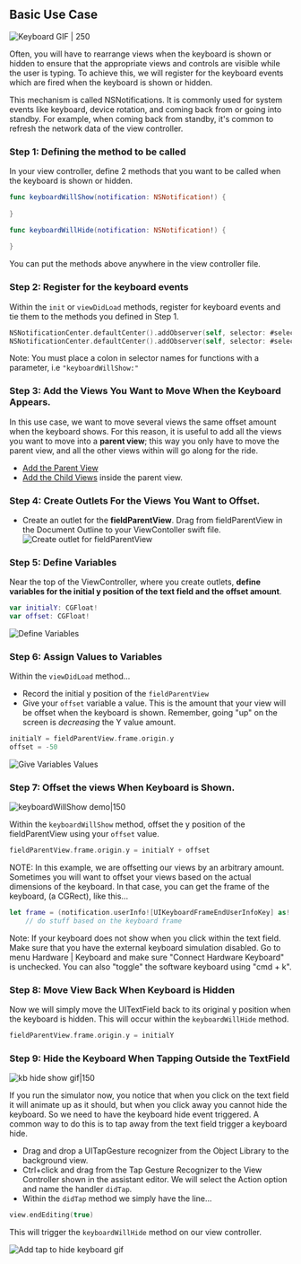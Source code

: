 
## Basic Use Case
![Keyboard GIF | 250](http://i.imgur.com/bQsqmhT.gif)

Often, you will have to rearrange views when the keyboard is shown or hidden to ensure that the appropriate views and controls are visible while the user is typing. To achieve this, we will register for the keyboard events which are fired when the keyboard is shown or hidden.

This mechanism is called NSNotifications. It is commonly used for system events like keyboard, device rotation, and coming back from or going into standby. For example, when coming back from standby, it's common to refresh the network data of the view controller.

### Step 1: Defining the method to be called

In your view controller, define 2 methods that you want to be called when the keyboard is shown or hidden.

```swift
func keyboardWillShow(notification: NSNotification!) {
        
}

func keyboardWillHide(notification: NSNotification!) {
        
}
```

You can put the methods above anywhere in the view controller file.

### Step 2: Register for the keyboard events

Within the `init` or `viewDidLoad` methods, register for keyboard events and tie them to the methods you defined in Step 1.  

```swift
NSNotificationCenter.defaultCenter().addObserver(self, selector: #selector(keyboardWillShow(_:)), name:UIKeyboardWillShowNotification, object: nil)
NSNotificationCenter.defaultCenter().addObserver(self, selector: #selector(keyboardWillHide(_:)), name:UIKeyboardWillHideNotification, object: nil)
```

Note: You must place a colon in selector names for functions with a parameter, i.e ``"keyboardWillShow:"``

### Step 3: Add the Views You Want to Move When the Keyboard Appears.

In this use case, we want to move several views the same offset amount when the keyboard shows. For this reason, it is useful to add all the views you want to move into a **parent view**; this way you only have to move the parent view, and all the other views within will go along for the ride.

- [Add the Parent View](https://guides.codepath.com/ios/Creating-Nested-Views#step-1-add-the-parent-view)
- [Add the Child Views](https://guides.codepath.com/ios/Creating-Nested-Views#step-2-nest-the-child-views) inside the parent view.

### Step 4: Create Outlets For the Views You Want to Offset.

- Create an outlet for the **fieldParentView**. Drag from fieldParentView in the Document Outline to your ViewContoller swift file.  
![Create outlet for fieldParentView](http://i.imgur.com/maYqgkO.gif)

### Step 5: Define Variables

Near the top of the ViewController, where you create outlets, **define variables for the initial y position of the text field and the offset amount**.

```swift
var initialY: CGFloat!
var offset: CGFloat!
```  

![Define Variables](http://i.imgur.com/1kLmcGm.gif)

### Step 6: Assign Values to Variables
Within the ```viewDidLoad``` method... 
- Record the initial y position of the `fieldParentView`
- Give your `offset` variable a value. This is the amount that your view will be offset when the keyboard is shown. Remember, going "up" on the screen is *decreasing*  the Y value amount. 

```swift
initialY = fieldParentView.frame.origin.y
offset = -50
```

![Give Variables Values](http://i.imgur.com/3oWcRjI.gif)

### Step 7: Offset the views When Keyboard is Shown.

![keyboardWillShow demo|150](http://i.imgur.com/MjPaRct.gif)

Within the `keyboardWillShow` method, offset the y position of the fieldParentView using your `offset` value.

```swift
fieldParentView.frame.origin.y = initialY + offset
```

NOTE: In this example, we are offsetting our views by an arbitrary amount. Sometimes you will want to offset your views based on the actual dimensions of the keyboard. In that case, you can get the frame of the keyboard, (a CGRect), like this...

```swift
let frame = (notification.userInfo![UIKeyboardFrameEndUserInfoKey] as! NSValue).CGRectValue()
    // do stuff based on the keyboard frame
```
 
Note: If your keyboard does not show when you click within the text field. Make sure that you have the external keyboard simulation disabled. Go to menu Hardware | Keyboard and make sure "Connect Hardware Keyboard" is unchecked. You can also "toggle" the software keyboard using "cmd + k".

### Step 8: Move View Back When Keyboard is Hidden

Now we will simply move the UITextField back to its original y position when the keyboard is hidden. This will occur within the ```keyboardWillHide``` method.

```swift
fieldParentView.frame.origin.y = initialY 
```

### Step 9: Hide the Keyboard When Tapping Outside the TextField

![kb hide show gif|150](http://i.imgur.com/pyaO52E.gif)  

If you run the simulator now, you notice that when you click on the text field it will animate up as it should, but when you click away you cannot hide the keyboard. So we need to have the keyboard hide event triggered. A common way to do this is to tap away from the text field trigger a keyboard hide. 

- Drag and drop a UITapGesture recognizer from the Object Library to the background view. 
- Ctrl+click and drag from the Tap Gesture Recognizer to the View Controller shown in the assistant editor. We will select the Action option and name the handler ```didTap```. 
- Within the ```didTap``` method we simply have the line...

```swift
view.endEditing(true)
```
This will trigger the ```keyboardWillHide``` method on our view controller.  
  
![Add tap to hide keyboard gif](http://i.imgur.com/P3JrdNq.gif)  